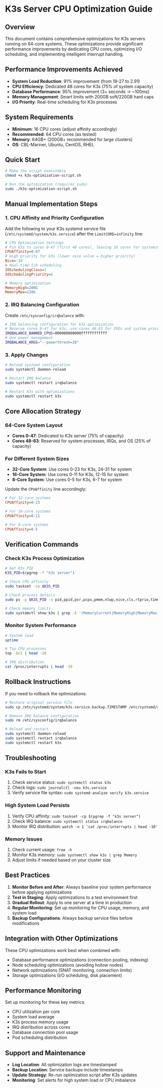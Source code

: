# K3s Server CPU Optimization Guide

## Overview
This document contains comprehensive optimizations for K3s servers running on 64-core systems. These optimizations provide significant performance improvements by dedicating CPU cores, optimizing I/O scheduling, and implementing intelligent interrupt handling.

## Performance Improvements Achieved
- **System Load Reduction**: 91% improvement (from 19-27 to 2.91)
- **CPU Efficiency**: Dedicated 48 cores for K3s (75% of system capacity)
- **Database Performance**: 95% improvement (3+ seconds → ~100ms)
- **Memory Management**: Smart limits with 200GB soft/220GB hard caps
- **I/O Priority**: Real-time scheduling for K3s processes

## System Requirements
- **Minimum**: 16 CPU cores (adjust affinity accordingly)
- **Recommended**: 64 CPU cores (as tested)
- **Memory**: 64GB+ (200GB+ recommended for large clusters)
- **OS**: CBL-Mariner, Ubuntu, CentOS, RHEL

## Quick Start
```bash
# Make the script executable
chmod +x k3s-optimization-script.sh

# Run the optimization (requires sudo)
sudo ./k3s-optimization-script.sh
```

## Manual Implementation Steps

### 1. CPU Affinity and Priority Configuration

Add the following to your K3s systemd service file (`/etc/systemd/system/k3s.service`) after the `LimitCORE=infinity` line:

```ini
# CPU Optimization Settings
# Pin k3s to cores 0-47 (first 48 cores), leaving 16 cores for system/OS
CPUAffinity=0-47
# High priority for k3s (lower nice value = higher priority)
Nice=-10
# Real-time I/O scheduling
IOSchedulingClass=1
IOSchedulingPriority=4

# Memory optimization
MemoryHigh=200G
MemoryMax=220G
```

### 2. IRQ Balancing Configuration

Create `/etc/sysconfig/irqbalance` with:

```bash
# IRQ balancing configuration for k3s optimization
# Reserve cores 0-47 for k3s, use cores 48-63 for IRQs and system processes
IRQBALANCE_BANNED_CPUS=000000000000ffffffffffff
# Use power management
IRQBALANCE_ARGS="--powerthresh=20"
```

### 3. Apply Changes

```bash
# Reload systemd configuration
sudo systemctl daemon-reload

# Restart IRQ balance
sudo systemctl restart irqbalance

# Restart K3s with optimizations
sudo systemctl restart k3s
```

## Core Allocation Strategy

### 64-Core System Layout
- **Cores 0-47**: Dedicated to K3s server (75% of capacity)
- **Cores 48-63**: Reserved for system processes, IRQs, and OS (25% of capacity)

### For Different System Sizes
- **32-Core System**: Use cores 0-23 for K3s, 24-31 for system
- **16-Core System**: Use cores 0-11 for K3s, 12-15 for system
- **8-Core System**: Use cores 0-5 for K3s, 6-7 for system

Update the `CPUAffinity` line accordingly:
```ini
# For 32-core systems
CPUAffinity=0-23

# For 16-core systems  
CPUAffinity=0-11

# For 8-core systems
CPUAffinity=0-5
```

## Verification Commands

### Check K3s Process Optimization
```bash
# Get K3s PID
K3S_PID=$(pgrep -f "k3s server")

# Check CPU affinity
sudo taskset -cp $K3S_PID

# Check process details
sudo ps -p $K3S_PID -o pid,ppid,psr,pcpu,pmem,nlwp,nice,cls,rtprio,time,cmd

# Check memory limits
sudo systemctl show k3s | grep -E '(MemoryCurrent|MemoryHigh|MemoryMax)'
```

### Monitor System Performance
```bash
# System load
uptime

# Top CPU processes
top -bn1 | head -20

# IRQ distribution
cat /proc/interrupts | head -10
```

## Rollback Instructions

If you need to rollback the optimizations:

```bash
# Restore original service file
sudo cp /etc/systemd/system/k3s.service.backup.TIMESTAMP /etc/systemd/system/k3s.service

# Remove IRQ balance configuration
sudo rm /etc/sysconfig/irqbalance

# Reload and restart
sudo systemctl daemon-reload
sudo systemctl restart irqbalance
sudo systemctl restart k3s
```

## Troubleshooting

### K3s Fails to Start
1. Check service status: `sudo systemctl status k3s`
2. Check logs: `sudo journalctl -xeu k3s.service`
3. Verify service file syntax: `sudo systemd-analyze verify k3s.service`

### High System Load Persists
1. Verify CPU affinity: `sudo taskset -cp $(pgrep -f "k3s server")`
2. Check IRQ balance: `sudo systemctl status irqbalance`
3. Monitor IRQ distribution: `watch -n 1 'cat /proc/interrupts | head -10'`

### Memory Issues
1. Check current usage: `free -h`
2. Monitor K3s memory: `sudo systemctl show k3s | grep Memory`
3. Adjust limits if needed based on your cluster size

## Best Practices

1. **Monitor Before and After**: Always baseline your system performance before applying optimizations
2. **Test in Staging**: Apply optimizations to a test environment first
3. **Gradual Rollout**: Apply to one server at a time in production
4. **Regular Monitoring**: Set up monitoring for CPU usage, memory, and system load
5. **Backup Configurations**: Always backup service files before modifications

## Integration with Other Optimizations

These CPU optimizations work best when combined with:
- Database performance optimizations (connection pooling, indexing)
- Node scheduling optimizations (avoiding hollow nodes)
- Network optimizations (SNAT monitoring, connection limits)
- Storage optimizations (I/O scheduling, disk placement)

## Performance Monitoring

Set up monitoring for these key metrics:
- CPU utilization per core
- System load average
- K3s process memory usage
- IRQ distribution across cores
- Database connection pool usage
- Pod scheduling distribution

## Support and Maintenance

- **Log Location**: All optimization logs are timestamped
- **Backup Location**: Service backups include timestamps
- **Update Strategy**: Re-run optimization script after K3s updates
- **Monitoring**: Set alerts for high system load or CPU imbalance
